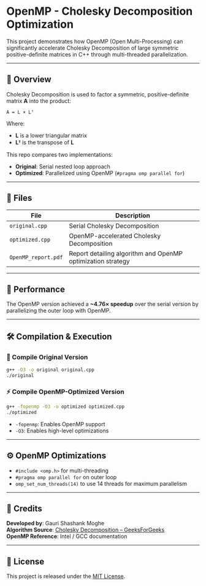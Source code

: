 
# OpenMP - Cholesky Decomposition Optimization

This project demonstrates how OpenMP (Open Multi-Processing) can significantly accelerate Cholesky Decomposition of large symmetric positive-definite matrices in C++ through multi-threaded parallelization.

---

## 📌 Overview

Cholesky Decomposition is used to factor a symmetric, positive-definite matrix **A** into the product:

```
A = L × Lᵀ
```

Where:
- **L** is a lower triangular matrix
- **Lᵀ** is the transpose of **L**

This repo compares two implementations:
- **Original**: Serial nested loop approach
- **Optimized**: Parallelized using OpenMP (`#pragma omp parallel for`)

---

## 📁 Files

| File              | Description |
|-------------------|-------------|
| `original.cpp`    | Serial Cholesky Decomposition |
| `optimized.cpp`   | OpenMP-accelerated Cholesky Decomposition |
| `OpenMP_report.pdf` | Report detailing algorithm and OpenMP optimization strategy |

---

## 🚀 Performance

The OpenMP version achieved a **~4.76× speedup** over the serial version by parallelizing the outer loop with OpenMP.

---

## 🛠️ Compilation & Execution

### 🔧 Compile Original Version

```bash
g++ -O3 -o original original.cpp
./original
```

### ⚡ Compile OpenMP-Optimized Version

```bash
g++ -fopenmp -O3 -o optimized optimized.cpp
./optimized
```

- `-fopenmp`: Enables OpenMP support
- `-O3`: Enables high-level optimizations

---

## ⚙️ OpenMP Optimizations

- `#include <omp.h>` for multi-threading
- `#pragma omp parallel for` on outer loop
- `omp_set_num_threads(14)` to use 14 threads for maximum parallelism

---

## 🙌 Credits

**Developed by**: Gauri Shashank Moghe  
**Algorithm Source**: [Cholesky Decomposition – GeeksForGeeks](https://www.geeksforgeeks.org/cholesky-decomposition-matrix-decomposition)  
**OpenMP Reference**: Intel / GCC documentation

---

## 📄 License

This project is released under the [MIT License](https://opensource.org/licenses/MIT).
